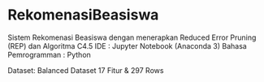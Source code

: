 # RekomenasiBeasiswa
 Sistem Rekomenasi Beasiswa dengan menerapkan Reduced Error Pruning (REP) dan Algoritma C4.5
 IDE                 : Jupyter Notebook (Anaconda 3)
 Bahasa Pemrogramman : Python
 
 Dataset:
 Balanced Dataset
 17 Fitur & 297 Rows
